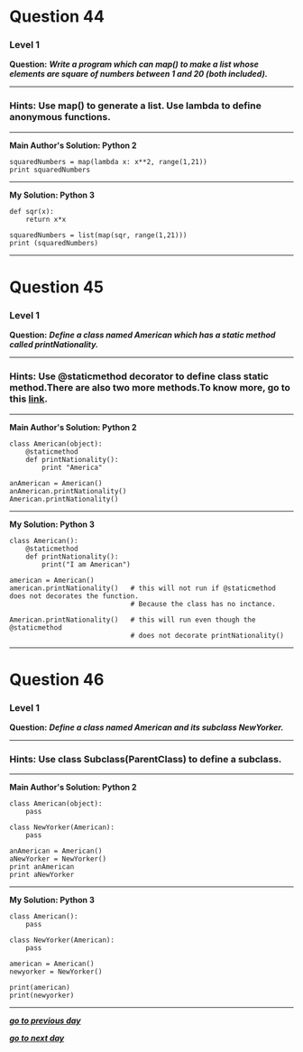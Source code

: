 # Question 44
### Level 1

**Question:**
***Write a program which can map() to make a list whose elements are square of numbers between 1 and 20 (both included).***

---------------

### Hints: Use map() to generate a list. Use lambda to define anonymous functions.
---------------

**Main Author's Solution: Python 2**
```
squaredNumbers = map(lambda x: x**2, range(1,21))
print squaredNumbers
```
----------------
**My Solution: Python 3**
```
def sqr(x):
    return x*x

squaredNumbers = list(map(sqr, range(1,21)))
print (squaredNumbers)
```
----------------------------------------

# Question 45
### Level 1

**Question:**
***Define a class named American which has a static method called printNationality.***

---------------------
### Hints: Use @staticmethod decorator to define class static method.There are also two more methods.To know more, go to this [link](https://realpython.com/blog/python/instance-class-and-static-methods-demystified/). 

---------------------
**Main Author's Solution: Python 2**
```
class American(object):
    @staticmethod
    def printNationality():
        print "America"

anAmerican = American()
anAmerican.printNationality()
American.printNationality()
```
--------------------------
**My Solution: Python 3**
```
class American():
    @staticmethod
    def printNationality():
        print("I am American")

american = American()
american.printNationality()   # this will not run if @staticmethod does not decorates the function.
                              # Because the class has no inctance.

American.printNationality()   # this will run even though the @staticmethod
                              # does not decorate printNationality()
```
----------------------------------------

# Question 46
### Level 1

**Question:**
***Define a class named American and its subclass NewYorker.***

------------
### Hints: Use class Subclass(ParentClass) to define a subclass.
------------

**Main Author's Solution: Python 2**
```
class American(object):
    pass

class NewYorker(American):
    pass

anAmerican = American()
aNewYorker = NewYorker()
print anAmerican
print aNewYorker
```
----------------
**My Solution: Python 3**
```
class American():
    pass

class NewYorker(American):
    pass

american = American()
newyorker = NewYorker()

print(american)
print(newyorker)
```
----------------------------------------

[***go to previous day***](https://github.com/darkprinx/100-plus-Python-programming-exercises-extended/blob/master/Status/Day_11.md "Day 11")

[***go to next day***](https://github.com/darkprinx/100-plus-Python-programming-exercises-extended/blob/master/Status/Day_13.md "Day 13")
